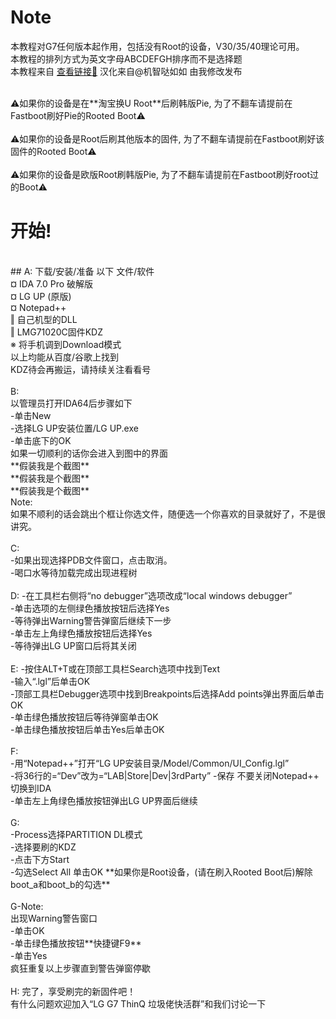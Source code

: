 # Note
本教程对G7任何版本起作用，包括没有Root的设备，V30/35/40理论可用。 <br />
本教程的排列方式为英文字母ABCDEFGH排序而不是选择题 <br />
本教程来自 [查看链接🔗](https://forum.xda-developers.com/lg-g7-thinq/how-to/tutorial-install-korean-pie-kdz-g7-t3892700)  汉化来自@机智哒如如 由我修改发布 <br />

 <br />
⚠如果你的设备是在**淘宝换U Root**后刷韩版Pie, 为了不翻车请提前在Fastboot刷好Pie的Rooted Boot⚠ <br />
 <br />
⚠如果你的设备是Root后刷其他版本的固件, 为了不翻车请提前在Fastboot刷好该固件的Rooted Boot⚠ <br />
 <br />
⚠如果你的设备是欧版Root刷韩版Pie, 为了不翻车请提前在Fastboot刷好root过的Boot⚠ <br />



# 开始!
 <br />
## A:
下载/安装/准备 以下 文件/软件 <br />
¤ IDA 7.0 Pro 破解版 <br />
¤ LG UP (原版) <br />
¤ Notepad++ <br />
‖ 自己机型的DLL <br />
‖ LMG71020C固件KDZ <br />
※ 将手机调到Download模式 <br />
以上均能从百度/谷歌上找到 <br />
KDZ待会再搬运，请持续关注看看号 <br />
 <br />
B: <br />
以管理员打开IDA64后步骤如下 <br />
-单击New <br />
-选择LG UP安装位置/LG UP.exe <br />
-单击底下的OK <br />
如果一切顺利的话你会进入到图中的界面 <br />
**假装我是个截图** <br />
**假装我是个截图** <br />
**假装我是个截图** <br />
Note: <br />
如果不顺利的话会跳出个框让你选文件，随便选一个你喜欢的目录就好了，不是很讲究。 <br />
 <br />
C: <br />
-如果出现选择PDB文件窗口，点击取消。 <br />
-喝口水等待加载完成出现进程树 <br />
 <br />
D:
-在工具栏右侧将“no debugger”选项改成“local windows debugger” <br />
-单击选项的左侧绿色播放按钮后选择Yes <br />
-等待弹出Warning警告弹窗后继续下一步 <br />
-单击左上角绿色播放按钮后选择Yes <br />
-等待弹出LG UP窗口后将其关闭 <br />
 <br />
E:
-按住ALT+T或在顶部工具栏Search选项中找到Text <br />
-输入“.lgl”后单击OK <br />
-顶部工具栏Debugger选项中找到Breakpoints后选择Add points弹出界面后单击OK <br />
-单击绿色播放按钮后等待弹窗单击OK <br />
-单击绿色播放按钮后单击Yes后单击OK <br />
 <br />
F: <br />
-用“Notepad++”打开“LG UP安装目录/Model/Common/UI_Config.lgl” <br />
-将36行的=“Dev”改为=“LAB|Store|Dev|3rdParty”
-保存 不要关闭Notepad++ 切换到IDA <br />
-单击左上角绿色播放按钮弹出LG UP界面后继续 <br />
 <br />
G: <br />
-Process选择PARTITION DL模式 <br />
-选择要刷的KDZ <br />
-点击下方Start <br />
-勾选Select All 单击OK
**如果你是Root设备，(请在刷入Rooted Boot后)解除boot_a和boot_b的勾选** <br />
 <br />
G-Note: <br />
出现Warning警告窗口 <br />
-单击OK <br />
-单击绿色播放按钮**快捷键F9** <br />
-单击Yes <br />
疯狂重复以上步骤直到警告弹窗停歇 <br />
 <br />
H: 
完了，享受刷完的新固件吧！ <br />
有什么问题欢迎加入“LG G7 ThinQ 垃圾佬快活群”和我们讨论一下

